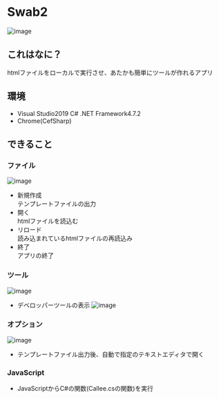 # Swab2
![image](https://user-images.githubusercontent.com/44921082/94035773-78e4c300-fdfe-11ea-8545-99c989c70c03.png)
## これはなに？
htmlファイルをローカルで実行させ、あたかも簡単にツールが作れるアプリ
## 環境
* Visual Studio2019 C# .NET Framework4.7.2
* Chrome(CefSharp)
## できること
### ファイル
![image](https://user-images.githubusercontent.com/44921082/94038122-0c1ef800-fe01-11ea-8697-56dd88595e86.png)
* 新規作成  
  テンプレートファイルの出力
* 開く  
  htmlファイルを読込む
* リロード  
  読み込まれているhtmlファイルの再読込み
* 終了  
  アプリの終了
### ツール
![image](https://user-images.githubusercontent.com/44921082/94038335-44263b00-fe01-11ea-8ad9-16a1cf520be5.png)
* デベロッパーツールの表示
![image](https://user-images.githubusercontent.com/44921082/94037884-c6fac600-fe00-11ea-8229-451758f37557.png)
### オプション
![image](https://user-images.githubusercontent.com/44921082/94038405-599b6500-fe01-11ea-9aa2-57271ec7b04d.png)
* テンプレートファイル出力後、自動で指定のテキストエディタで開く
### JavaScript  
* JavaScriptからC#の関数(Callee.csの関数)を実行

